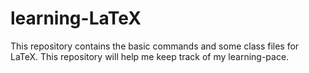 # learning-LaTeX
This repository contains the basic commands and some class files for LaTeX. This repository will help me keep track of my learning-pace.
